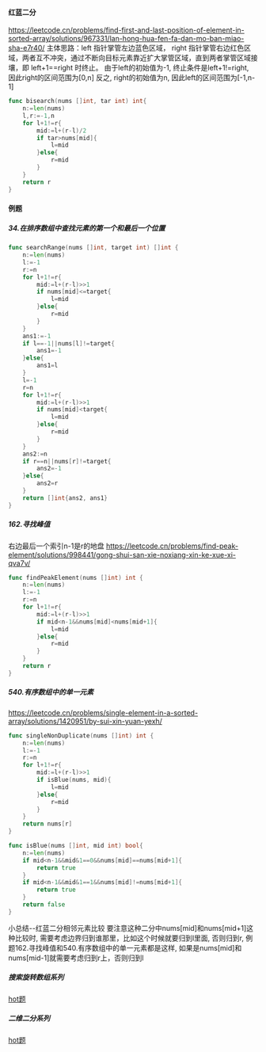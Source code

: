 #### 红蓝二分
https://leetcode.cn/problems/find-first-and-last-position-of-element-in-sorted-array/solutions/967331/lan-hong-hua-fen-fa-dan-mo-ban-miao-sha-e7r40/
主体思路：left 指针掌管左边蓝色区域， right 指针掌管右边红色区域，两者互不冲突，通过不断向目标元素靠近扩大掌管区域，直到两者掌管区域接壤，即 left+1\=\=right 时终止。
由于left的初始值为-1, 终止条件是left+1!=right, 因此right的区间范围为\[0,n\]
反之, right的初始值为n, 因此left的区间范围为\[-1,n-1\]
```go
func bisearch(nums []int, tar int) int{
    n:=len(nums)
    l,r:=-1,n
    for l+1!=r{
        mid:=l+(r-l)/2
        if tar>nums[mid]{
            l=mid
        }else{
            r=mid
        }
    }
    return r
}
```
#### 例题
##### 34.在排序数组中查找元素的第一个和最后一个位置
```go
func searchRange(nums []int, target int) []int {
    n:=len(nums)
    l:=-1
    r:=n
    for l+1!=r{
        mid:=l+(r-l)>>1
        if nums[mid]<=target{
            l=mid
        }else{
            r=mid
        }
    }
    ans1:=-1
    if l==-1||nums[l]!=target{
        ans1=-1
    }else{
        ans1=l
    }
    l=-1
    r=n
    for l+1!=r{
        mid:=l+(r-l)>>1
        if nums[mid]<target{
            l=mid
        }else{
            r=mid
        }
    }
    ans2:=n
    if r==n||nums[r]!=target{
        ans2=-1
    }else{
        ans2=r
    }
    return []int{ans2, ans1}
}
```
##### 162.寻找峰值
右边最后一个索引n-1是r的地盘
https://leetcode.cn/problems/find-peak-element/solutions/998441/gong-shui-san-xie-noxiang-xin-ke-xue-xi-qva7v/
```go
func findPeakElement(nums []int) int {
    n:=len(nums)
    l:=-1
    r:=n
    for l+1!=r{
        mid:=l+(r-l)>>1
        if mid<n-1&&nums[mid]<nums[mid+1]{
            l=mid
        }else{
            r=mid
        }
    }
    return r
}
```
##### 540.有序数组中的单一元素
https://leetcode.cn/problems/single-element-in-a-sorted-array/solutions/1420951/by-sui-xin-yuan-yexh/
```go
func singleNonDuplicate(nums []int) int {
    n:=len(nums)
    l:=-1
    r:=n
    for l+1!=r{
        mid:=l+(r-l)>>1
        if isBlue(nums, mid){
            l=mid
        }else{
            r=mid
        }
    }
    return nums[r]
}

func isBlue(nums []int, mid int) bool{
    n:=len(nums)
    if mid<n-1&&mid&1==0&&nums[mid]==nums[mid+1]{
        return true
    }
    if mid<n-1&&mid&1==1&&nums[mid]!=nums[mid+1]{
        return true
    }
    return false
}
```

小总结--红蓝二分相邻元素比较
要注意这种二分中nums\[mid\]和nums\[mid+1\]这种比较时, 需要考虑边界归到谁那里，比如这个时候就要归到l里面, 否则归到r, 例题162.寻找峰值和540.有序数组中的单一元素都是这样, 如果是nums\[mid\]和nums\[mid-1\]就需要考虑归到r上，否则归到l

##### 搜索旋转数组系列
[hot题](hot题.md)
##### 二维二分系列
[hot题](hot题.md)